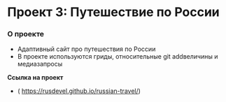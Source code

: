 # Проект 3: Путешествие по России

### О проекте
* Адаптивный сайт про путешествия по России
* В проекте используются гриды, относительные git addвеличины и медиазапросы

**Ссылка на проект**

* ( https://rusdevel.github.io/russian-travel/)


